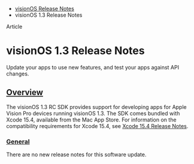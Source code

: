 - [visionOS Release Notes](https://developer.apple.com/documentation/visionos-release-notes)
- visionOS 1.3 Release Notes

Article

# visionOS 1.3 Release Notes

Update your apps to use new features, and test your apps against API changes.

## [Overview](https://developer.apple.com/documentation/visionos-release-notes/visionos-1_3-release-notes#Overview)

The visionOS 1.3 RC SDK provides support for developing apps for Apple Vision Pro devices running visionOS 1.3. The SDK comes bundled with Xcode 15.4, available from the Mac App Store. For information on the compatibility requirements for Xcode 15.4, see [Xcode 15.4 Release Notes](https://developer.apple.com/documentation/Xcode-Release-Notes/xcode-15_4-release-notes).

### [General](https://developer.apple.com/documentation/visionos-release-notes/visionos-1_3-release-notes#General)

There are no new release notes for this software update.
